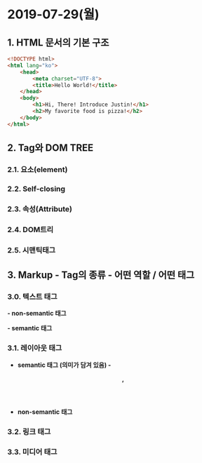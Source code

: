 # 2019-07-29(월)

## 1. HTML 문서의 기본 구조

```html
<!DOCTYPE html>
<html lang="ko">
    <head>
        <meta charset="UTF-8">
        <title>Hello World!</title>
    </head>
    <body>
        <h1>Hi, There! Introduce Justin!</h1>
        <h2>My favorite food is pizza!</h2>
    </body>
</html>
```

## 2. Tag와 DOM TREE

### 2.1. 요소(element)

### 2.2. Self-closing

### 2.3. 속성(Attribute)

### 2.4. DOM트리

### 2.5. 시맨틱태그

## 3. Markup - Tag의 종류 - 어떤 역할 / 어떤 태그

### 3.0. 텍스트 태그

<b> - non-semantic 태그

<strong> - semantic 태그

### 3.1. 레이아웃 태그

- semantic 태그 (의미가 담겨 있음) - <header>, <footer>

- non-semantic 태그

### 3.2. 링크 태그

### 3.3. 미디어 태그

<img src=""/>

